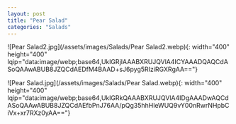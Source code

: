 ```yaml
---
layout: post
title: "Pear Salad"
categories: "Salads"
---
```

![Pear Salad2.jpg](/assets/images/Salads/Pear Salad2.webp){: width="400" height="400" lqip="data:image/webp;base64,UklGRjIAAABXRUJQVlA4ICYAAADQAQCdASoQAAwABUB8JZQCdAEDfM4BAAD+sJ6pyg5RIziRGXRgAA=="}

![Pear Salad.jpg](/assets/images/Salads/Pear Salad.webp){: width="400" height="400" lqip="data:image/webp;base64,UklGRkQAAABXRUJQVlA4IDgAAADwAQCdASoQAAwABUB8JZQCdAEfbPnJ76AA/pQg35hhHleWUQ9vY00nRwrNHpbCiVx+xr7RXz0yAA=="}

